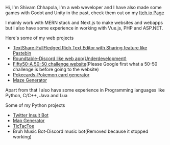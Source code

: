 Hi, I'm Shivam Chhapola, I'm a web weveloper and I have also made some games with Godot and Unity in the past, check them out on my [Itch.io Page](https://sh1v.itch.io)

I mainly work with MERN stack and Next.js to make websites and webapps but I also have some experience in working with Vue.js, PHP and ASP.NET.

Here's some of my web projects
- [TextShare-FullFledged Rich Text Editor with Sharing feature like Pastebin](https://github.com/shivamchhapola/TextShare)
- [Roundtable-Discord like web app(Underdevelopment)](https://github.com/shivamchhapola/Roundtable-Chat)
- [Fifty50-A 50-50 challenge website](https://github.com/shivamchhapola/Fifty50)(Please Google first what a 50-50 challenge is before going to the website)
- [Pokecards-Pokemon card generator](https://github.com/shivamchhapola/pokecards)
- [Maze Generator](https://github.com/shivamchhapola/Maze-Generator)


Apart from that I also have some experience in Programming languages like Python, C/C++, Java and Lua

Some of my Python projects
- [Twitter Insult Bot](https://github.com/shivamchhapola/Bruh-Bot69)
- [Map Generator](https://github.com/shivamchhapola/Perlin-Noise-Map-Generator)
- [TicTacToe](https://github.com/shivamchhapola/tictactoe)
- Bruh Music Bot-Discord music bot(Removed because it stopped working)

